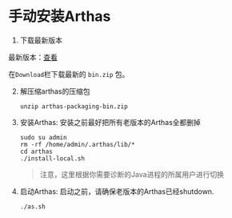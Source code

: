 手动安装Arthas
===

1. 下载最新版本

最新版本：[查看](http://search.maven.org/classic/#search%7Cga%7C1%7Cg%3A%22com.taobao.arthas%22%20AND%20a%3A%22arthas-packaging%22)

在`Download`栏下载最新的 `bin.zip` 包。


2. 解压缩arthas的压缩包
    ```
    unzip arthas-packaging-bin.zip
    ```

3. 安装Arthas: 安装之前最好把所有老版本的Arthas全都删掉
    ```
    sudo su admin
    rm -rf /home/admin/.arthas/lib/*
    cd arthas
    ./install-local.sh
    ```
    > 注意，这里根据你需要诊断的Java进程的所属用户进行切换

4. 启动Arthas: 启动之前，请确保老版本的Arthas已经shutdown.

    ```
    ./as.sh
    ```